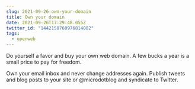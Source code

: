 ```yaml
---
slug: 2021-09-26-own-your-domain
title: Own your domain
date: 2021-09-26T17:29:48.055Z
twitter_id: "1442150760976814082"
tags:
  - openweb
---
```


Do yourself a favor and buy your own web domain. A few bucks a year is a small price to pay for freedom.

Own your email inbox and never change addresses again. Publish tweets and blog posts to your site or @microdotblog and syndicate to Twitter.
